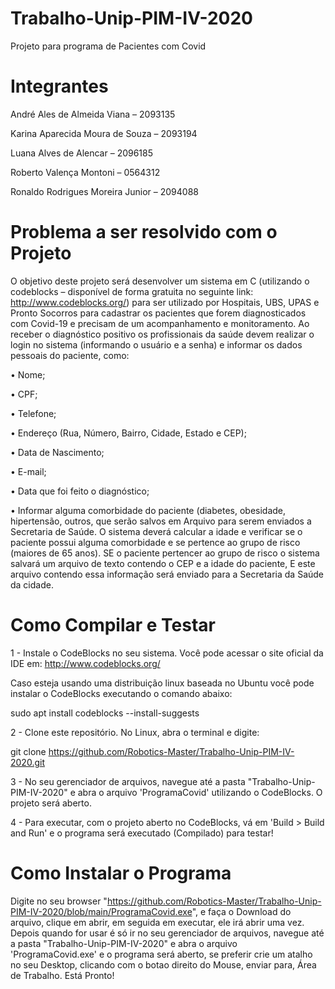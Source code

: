# Trabalho-Unip-PIM-IV-2020
Projeto para programa de Pacientes com Covid

# Integrantes
André Ales de Almeida Viana – 2093135

Karina Aparecida Moura de Souza – 2093194

Luana Alves de Alencar – 2096185

Roberto Valença Montoni – 0564312

Ronaldo Rodrigues Moreira Junior – 2094088


# Problema a ser resolvido com o Projeto
O objetivo deste projeto será desenvolver um sistema em C (utilizando o codeblocks – disponível de forma gratuita no seguinte link: http://www.codeblocks.org/) para ser utilizado por Hospitais, UBS, UPAS e Pronto Socorros para cadastrar os pacientes que forem diagnosticados com Covid-19 e precisam de um acompanhamento e monitoramento.
Ao receber o diagnóstico positivo os profissionais da saúde devem realizar o login no sistema (informando o usuário e a senha) e informar os dados pessoais do paciente, como:

•	Nome;

•	CPF;

•	Telefone;

•	Endereço (Rua, Número, Bairro, Cidade, Estado e CEP);

•	Data de Nascimento;

•	E-mail;

•	Data que foi feito o diagnóstico;

•	Informar alguma comorbidade do paciente (diabetes, obesidade, hipertensão, outros, que serão salvos em Arquivo para serem enviados a Secretaria de Saúde.
O sistema deverá calcular a idade e verificar se o paciente possui alguma comorbidade e se pertence ao grupo de risco (maiores de 65 anos). SE o paciente pertencer ao grupo de risco o sistema salvará um arquivo de texto contendo o CEP e a idade do paciente, E este arquivo contendo essa informação será enviado  para a Secretaria da Saúde da cidade.

# Como Compilar e Testar
1 - Instale o CodeBlocks no seu sistema. Você pode acessar o site oficial da IDE em: http://www.codeblocks.org/


Caso esteja usando uma distribuição linux baseada no Ubuntu você pode instalar o CodeBlocks executando o comando abaixo:


sudo apt install codeblocks --install-suggests

2 - Clone este repositório. No Linux, abra o terminal e digite:

git clone https://github.com/Robotics-Master/Trabalho-Unip-PIM-IV-2020.git

3 - No seu gerenciador de arquivos, navegue até a pasta "Trabalho-Unip-PIM-IV-2020" e abra o arquivo 'ProgramaCovid' utilizando o CodeBlocks. O projeto será aberto.

4 - Para executar, com o projeto aberto no CodeBlocks, vá em 'Build > Build and Run' e o programa será executado (Compilado) para testar!

# Como Instalar o Programa

Digite no seu browser "https://github.com/Robotics-Master/Trabalho-Unip-PIM-IV-2020/blob/main/ProgramaCovid.exe", e faça o Download do arquivo, clique em abrir, em seguida em executar, ele irá abrir uma vez. Depois quando for usar é só ir no seu gerenciador de arquivos, navegue até a pasta "Trabalho-Unip-PIM-IV-2020" e abra o arquivo 'ProgramaCovid.exe' e o programa será aberto, se preferir crie um atalho no seu Desktop, clicando com o botao direito do Mouse, enviar para, Área de Trabalho. Está Pronto!

